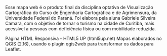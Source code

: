 Esse mapa web é o produto final da disciplina optativa de Visualização Cartográfica do Curso de Engenharia Cartográfica e de Agrimensura, da Universidade Federal do Paraná.
Foi elabora pela aluna Gabriele Silveira Camara, com o objetivo de tornar o turismo na cidade de Curitiba, mais acessível a pessoas com deficiência física ou com mobilidade reduzida.

Página HTML Responsiva  - HTML5 UP (html5up.net)
Mapas elaborados no QGIS (2.16), usando o plugin qgis2web para transformar os dados para Leaflet.
